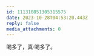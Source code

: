 ```yaml
---
id: 111310851305315575
date: 2023-10-28T04:53:20.443Z
reply: false
media_attachments: 0
---
```


喝多了，真·喝多了。

